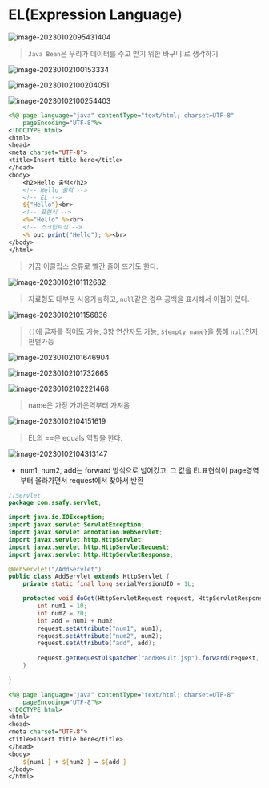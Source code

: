 # EL(Expression Language)

![image-20230102095431404](assets/image-20230102095431404.png)

> `Java Bean`은 우리가 데이터를 주고 받기 위한 바구니!로 생각하기

![image-20230102100153334](assets/image-20230102100153334.png)

![image-20230102100204051](assets/image-20230102100204051.png)

![image-20230102100254403](assets/image-20230102100254403.png)

```jsp
<%@ page language="java" contentType="text/html; charset=UTF-8"
    pageEncoding="UTF-8"%>
<!DOCTYPE html>
<html>
<head>
<meta charset="UTF-8">
<title>Insert title here</title>
</head>
<body>
	<h2>Hello 출력</h2>
	<!-- Hello 출력 -->
	<!-- EL -->
	${"Hello"}<br>
	<!-- 표현식 -->
	<%="Hello" %><br>
	<!-- 스크립트식 -->
	<% out.print("Hello"); %><br>
</body>
</html>
```

> 가끔 이클립스 오류로 빨간 줄이 뜨기도 한다.

![image-20230102101112682](assets/image-20230102101112682.png)

> 자료형도 대부분 사용가능하고, `null`같은 경우 공백을 표시해서 이점이 있다.

![image-20230102101156836](assets/image-20230102101156836.png)

> `()`에 글자를 적어도 가능, 3항 연산자도 가능, `${empty name}`을 통해 `null`인지 판별가능

![image-20230102101646904](assets/image-20230102101646904.png)

![image-20230102101732665](assets/image-20230102101732665.png)

![image-20230102102221468](assets/image-20230102102221468.png)

> name은 가장 가까운역부터 가져옴

![image-20230102104151619](assets/image-20230102104151619.png)

> EL의 ==은 equals 역할을 한다.

![image-20230102104313147](assets/image-20230102104313147.png)

- num1, num2, add는 forward 방식으로 넘어갔고, 그 값을 EL표현식이 page영역부터 올라가면서 request에서 찾아서 반환

```java
//Servlet
package com.ssafy.servlet;

import java.io.IOException;
import javax.servlet.ServletException;
import javax.servlet.annotation.WebServlet;
import javax.servlet.http.HttpServlet;
import javax.servlet.http.HttpServletRequest;
import javax.servlet.http.HttpServletResponse;

@WebServlet("/AddServlet")
public class AddServlet extends HttpServlet {
	private static final long serialVersionUID = 1L;

	protected void doGet(HttpServletRequest request, HttpServletResponse response) throws ServletException, IOException {
		int num1 = 10;
		int num2 = 20;
		int add = num1 + num2;
		request.setAttribute("num1", num1);
		request.setAttribute("num2", num2);
		request.setAttribute("add", add);
		
		request.getRequestDispatcher("addResult.jsp").forward(request, response);
	}

}
```

```jsp
<%@ page language="java" contentType="text/html; charset=UTF-8"
    pageEncoding="UTF-8"%>
<!DOCTYPE html>
<html>
<head>
<meta charset="UTF-8">
<title>Insert title here</title>
</head>
<body>
	${num1 } + ${num2 } = ${add }
</body>
</html>
```

